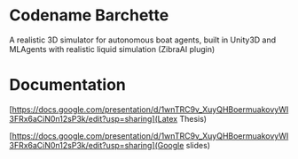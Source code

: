 # Codename Barchette

A realistic 3D simulator for autonomous boat agents, built in Unity3D and MLAgents with realistic liquid simulation (ZibraAI plugin)

# Documentation

[https://docs.google.com/presentation/d/1wnTRC9v_XuyQHBoermuakovyWI3FRx6aCiN0n12sP3k/edit?usp=sharing](Latex Thesis)

[https://docs.google.com/presentation/d/1wnTRC9v_XuyQHBoermuakovyWI3FRx6aCiN0n12sP3k/edit?usp=sharing](Google slides)
